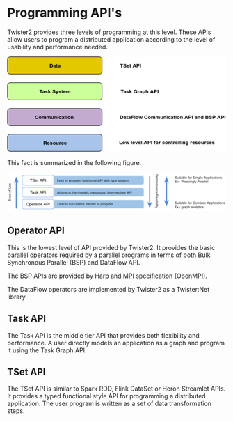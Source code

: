 # Programming API's

Twister2 provides three levels of programming at this level. These APIs allow users to program 
a distributed application according to the level of usability and performance needed.

![Twister2 Concepts](../images/api_levels.png) 

This fact is summarized in the following figure.

![Twister2 API Levels](../images/tw2-api-levels.png)

## Operator API

This is the lowest level of API provided by Twister2. It provides the basic parallel operators required
by a parallel programs in terms of both Bulk Synchronous Parallel (BSP) and DataFlow API. 

The BSP APIs are provided by Harp and MPI specification (OpenMPI).

The DataFlow operators are implemented by Twister2 as a Twister:Net library. 

## Task API

The Task API is the middle tier API that provides both flexibility and performance. A user directly
models an application as a graph and program it using the Task Graph API.  

## TSet API

The TSet API is similar to Spark RDD, Flink DataSet or Heron Streamlet APIs. It provides a typed 
functional style API for programming a distributed application. The user program is written as a 
set of data transformation steps. 



